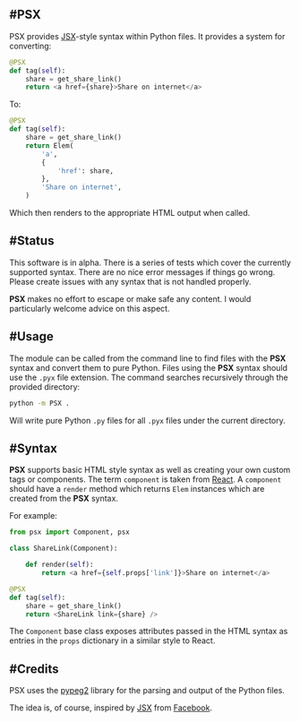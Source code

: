 #PSX
---

PSX provides [JSX](https://facebook.github.io/jsx/)-style syntax within
Python files. It provides a system for converting:

```py
@PSX
def tag(self):
    share = get_share_link()
    return <a href={share}>Share on internet</a>
```

To:

```py
@PSX
def tag(self):
    share = get_share_link()
    return Elem(
        'a',
        {
            'href': share,
        },
        'Share on internet',
    )
```

Which then renders to the appropriate HTML output when called.


#Status
---

This software is in alpha. There is a series of tests which cover the currently
supported syntax. There are no nice error messages if things go wrong. Please
create issues with any syntax that is not handled properly.

**PSX** makes no effort to escape or make safe any content. I would particularly
welcome advice on this aspect.


#Usage
-----

The module can be called from the command line to find files with the **PSX**
syntax and convert them to pure Python. Files using the **PSX** syntax
should use the `.pyx` file extension. The command searches recursively through
the provided directory:

```bash
python -m PSX .
```

Will write pure Python `.py` files for all `.pyx` files under the current
directory.


#Syntax
---

**PSX** supports basic HTML style syntax as well as creating your own custom tags
or components. The term `component` is taken from [React](https://facebook.github.io/react/).
A `component` should have a `render` method which returns `Elem` instances which are created from the **PSX** syntax.

For example:

```py
from psx import Component, psx

class ShareLink(Component):

    def render(self):
        return <a href={self.props['link']}>Share on internet</a>

@PSX
def tag(self):
    share = get_share_link()
    return <ShareLink link={share} />
```

The `Component` base class exposes attributes passed in the HTML syntax as
entries in the `props` dictionary in a similar style to React.


#Credits
---

PSX uses the [pypeg2](http://fdik.org/pyPEG/) library for the parsing and output of the Python files.

The idea is, of course, inspired by [JSX](https://facebook.github.io/jsx/) from [Facebook](https://github.com/facebook).

